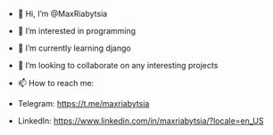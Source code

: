- 👋 Hi, I’m @MaxRiabytsia
- 👀 I’m interested in programming
- 🌱 I’m currently learning django
- 💞️ I’m looking to collaborate on any interesting projects

- 📫 How to reach me: 
- Telegram: https://t.me/maxriabytsia
- LinkedIn: https://www.linkedin.com/in/maxriabytsia/?locale=en_US

<!---
MaxRiabytsia/MaxRiabytsia is a ✨ special ✨ repository because its `README.md` (this file) appears on your GitHub profile.
You can click the Preview link to take a look at your changes.
--->
